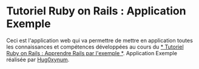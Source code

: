 # Tutoriel Ruby on Rails : Application Exemple

Ceci est l'application web qui va permettre de mettre en application toutes les connaissances et compétences développées au cours du [* Tutoriel Ruby on Rails : Apprendre Rails par l'exemple *](http://railstutorial.org/).
Application Exemple réalisée par [Hug0xynum](https://github.com/Hug0xynum).